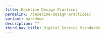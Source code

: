 ```yaml
---
title: Baseline Design Practices
permalink: /baseline-design-practices/
variant: markdown
description: ""
third_nav_title: Digital Service Standards
---
```

